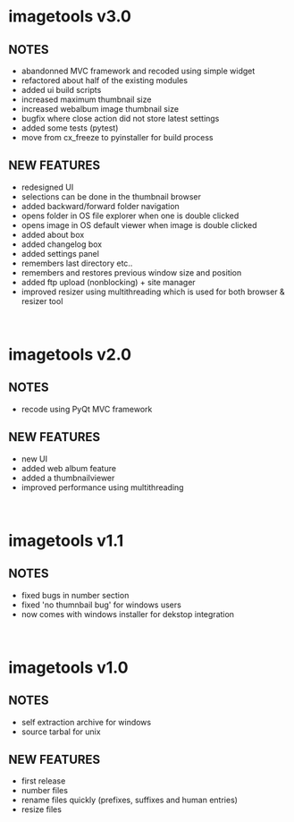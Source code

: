 # imagetools v3.0

## NOTES

- abandonned MVC framework and recoded using simple widget
- refactored about half of the existing modules
- added ui build scripts
- increased maximum thumbnail size
- increased webalbum image thumbnail size 
- bugfix where close action did not store latest settings
- added some tests (pytest)
- move from cx_freeze to pyinstaller for build process

## NEW FEATURES
- redesigned UI
- selections can be done in the thumbnail browser
- added backward/forward folder navigation
- opens folder in OS file explorer when one is double clicked
- opens image in OS default viewer when image is double clicked
- added about box
- added changelog box
- added settings panel
- remembers last directory etc..
- remembers and restores previous window size and position
- added ftp upload (nonblocking) + site manager
- improved resizer using multithreading which is used for both browser & resizer tool


<br />


# imagetools v2.0

## NOTES

- recode using PyQt MVC framework

## NEW FEATURES

- new UI
- added web album feature
- added a thumbnailviewer
- improved performance using multithreading

<br />


# imagetools v1.1

## NOTES

- fixed bugs in number section
- fixed 'no thumnbail bug' for windows users
- now comes with windows installer for dekstop integration

<br />


# imagetools v1.0

## NOTES

- self extraction archive for windows
- source tarbal for unix

## NEW FEATURES

- first release
- number files
- rename files quickly (prefixes, suffixes and human entries)
- resize files
